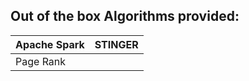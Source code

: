 ## Out of the box Algorithms provided:
|Apache Spark                     | STINGER                     |
|---------------------------------|-----------------------------|
|Page Rank                        |                             |
